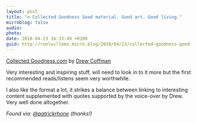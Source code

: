 ```yaml
---
layout: post
title: "∞ Collected Goodness Good material. Good art. Good living."
microblog: false
audio: 
photo: 
date: 2018-04-23 16:33:49 +0100
guid: http://roelwillems.micro.blog/2018/04/23/collected-goodness-good.html
---
```

[Collected Goodness.com](https://collectedgoodness.com/) by [Drew Coffman](http://www.coffman.co/) 

Very interesting and inspiring stuff, will need to look in to it more but the first recommended reads/listens seem very worthwhile.

I also like the format a lot, it strikes a balance between linking to interesting content supplemented with quotes supported by the voice-over by Drew.  Very well done altogether.

_Found via: [@patrickrhone](https://micro.blog/patrickrhone) (thanks!)_
